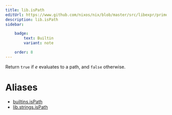 ```yaml
---
title: lib.isPath
editUrl: https://www.github.com/nixos/nix/blob/master/src/libexpr/primops.cc
description: lib.isPath
sidebar:

    badge:
        text: Builtin
        variant: note

    order: 8
---
```


Return `true` if *e* evaluates to a path, and `false` otherwise.


# Aliases

- [builtins.isPath](/nix-doc-comments/reference/builtins/builtins-ispath)
- [lib.strings.isPath](/nix-doc-comments/reference/lib/strings/lib-strings-ispath)


